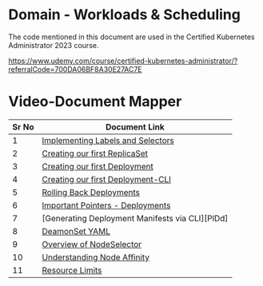 # Domain - Workloads & Scheduling

The code mentioned in this document are used in the Certified Kubernetes Administrator 2023 course.

https://www.udemy.com/course/certified-kubernetes-administrator/?referralCode=700DA06BF8A30E27AC7E


# Video-Document Mapper

| Sr No | Document Link |
| ------ | ------ |
| 1 | [Implementing Labels and Selectors][PlDa] |
| 2 | [Creating our first ReplicaSet][PlDb] |
| 3 | [Creating our first Deployment][PlDc] |
| 4 | [Creating our first Deployment-CLI][PlDc] |
| 5 | [Rolling Back Deployments][PlDc] |
| 6 | [Important Pointers - Deployments][PlDc] |
| 7 | [Generating Deployment Manifests via CLI][PlDd] |
| 8 | [DeamonSet YAML][PlDc] |
| 9 | [Overview of NodeSelector][PlDf] |
| 10 | [Understanding Node Affinity][PlDg] |
| 11 | [Resource Limits][PlDi] |


[PlDa]: <./1_labels.md>
[PlDb]: <./2_replicaset.md>
[PlDc]: <./3_deployment.md>
[PlDc]: <./4_deployment-cli.md>
[PlDc]: <./5_rollback-deployments.md>
[PlDc]: <./6_deployement-Imp-commands.md>
[PlDc]: <./7_deployement-manifest-cli.md>
[PlDc]: <./8_daemonset.yaml>
[PlDf]: <./9_nodeSelector.md>
[PlDg]: <./10_node-affinity.md>
[PlDi]: <./11_requests-limits.yaml>
